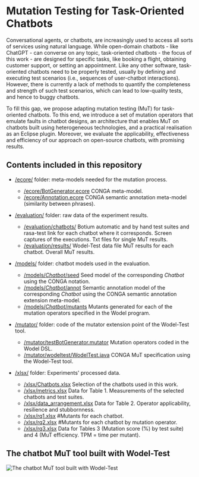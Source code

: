 # Mutation Testing for Task-Oriented Chatbots

Conversational agents, or chatbots, are increasingly used to access all sorts of services using natural language. While open-domain chatbots - like ChatGPT - can converse on any topic, task-oriented chatbots - the focus of this work - are designed for specific tasks, like booking a flight, obtaining customer support, or setting an appointment. Like any other software, task-oriented chatbots need to be properly tested, usually by defining and executing test scenarios (i.e., sequences of user-chatbot interactions). However, there is currently a lack of methods to quantify the completeness and strength of such test scenarios, which can lead to low-quality tests, and hence to buggy chatbots.

To fill this gap, we propose adapting mutation testing (MuT) for task-oriented chatbots. To this end, we introduce a set of mutation operators that emulate faults in chatbot designs, an architecture that enables MuT on chatbots built using heterogeneous technologies, and a practical realisation as an Eclipse plugin. Moreover, we evaluate the applicability, effectiveness and efficiency of our approach on open-source chatbots, with promising results.

## Contents included in this repository

- [/ecore/](https://anonymous.4open.science/r/MuTChatbots-8969/ecore/README.md) folder: meta-models needed for the mutation process. 
    - [/ecore/BotGenerator.ecore](https://anonymous.4open.science/r/MuTChatbots-8969/ecore/BotGenerator.ecore) CONGA meta-model.
    - [/ecore/Annotation.ecore](https://anonymous.4open.science/r/MuTChatbots-8969/ecore/Annotation.ecore) CONGA semantic annotation meta-model (similarity between phrases).

- [/evaluation/](https://anonymous.4open.science/r/MuTChatbots-8969/evaluation/README.md) folder: raw data of the experiment results. 
    - [/evaluation/chatbots/](https://anonymous.4open.science/r/MuTChatbots-8969/evaluation/chatbots/Rasa_256644.txt) Botium automatic and by hand test suites and rasa-test link for each chatbot where it corresponds. Screen captures of the executions. Txt files for single MuT results.
    - [/evaluation/results/](https://anonymous.4open.science/r/MuTChatbots-8969/evaluation/results/results.txt) Wodel-Test data file MuT results for each chatbot. Overall MuT results. 

- [/models/](https://anonymous.4open.science/r/MuTChatbots-8969/models/README.md) folder: chatbot models used in the evaluation. 
    - [/models/*Chatbot*/seed](https://anonymous.4open.science/r/MuTChatbots-8969/models/Rasa_256644/seed/Rasa_256644.model) Seed model of the corresponding *Chatbot* using the CONGA notation.
    - [/models/*Chatbot*/annot](https://anonymous.4open.science/r/MuTChatbots-8969/models/Rasa_256644/annot/Rasa_256644Annotated.model) Semantic annotation model of the corresponding *Chatbot* using the CONGA semantic annotation extension meta-model.
    - [/models/*Chatbot*/mutants](https://anonymous.4open.science/r/MuTChatbots-8969/models/Rasa_256644/mutants/da/Output0.model) Mutants generated for each of the mutation operators specified in the Wodel program.

- [/mutator/](https://anonymous.4open.science/r/MuTChatbots-8969/mutator/README.md) folder: code of the mutator extension point of the Wodel-Test tool. 
    - [/mutator/testBotGenerator.mutator](https://anonymous.4open.science/r/MuTChatbots-8969/mutator/testBotGenerator.mutator) Mutation operators coded in the Wodel DSL. 
    - [/mutator/wodeltest/WodelTest.java](https://anonymous.4open.science/r/MuTChatbots-8969/mutator/wodeltest/WodelTest.java) CONGA MuT specification using the Wodel-Test tool. 

- [/xlsx/](https://anonymous.4open.science/r/MuTChatbots-8969/xlsx/README.md) folder: Experiments' processed data. 
    - [/xlsx/Chatbots.xlsx](https://anonymous.4open.science/r/MuTChatbots-8969/xlsx/Chatbots.xlsx) Selection of the chatbots used in this work.
    - [/xlsx/metrics.xlsx](https://anonymous.4open.science/r/MuTChatbots-8969/xlsx/metrics.xlsx) Data for Table 1. Measurements of the selected chatbots and test suites. 
    - [/xlsx/data_arrangement.xlsx](https://anonymous.4open.science/r/MuTChatbots-8969/xlsx/data_arrangement.xlsx) Data for Table 2. Operator applicability, resilience and stubbornness. 
    - [/xlsx/rq1.xlsx](https://anonymous.4open.science/r/MuTChatbots-8969/xlsx/rq1.xlsx) #Mutants for each chatbot. 
    - [/xlsx/rq2.xlsx](https://anonymous.4open.science/r/MuTChatbots-8969/xlsx/rq2.xlsx) #Mutants for each chatbot by mutation operator. 
    - [/xlsx/rq3.xlsx](https://anonymous.4open.science/r/MuTChatbots-8969/xlsx/rq3.xlsx) Data for Tables 3 (Mutation score (%) by test suite) and 4 (MuT efficiency. TPM = time per mutant). 

## The chatbot MuT tool built with Wodel-Test

![The chatbot MuT tool built with Wodel-Test](https://anonymous.4open.science/r/MuTChatbots-8969/evaluation/chatbots/Rasa_256644/captures/by_hand.png)

